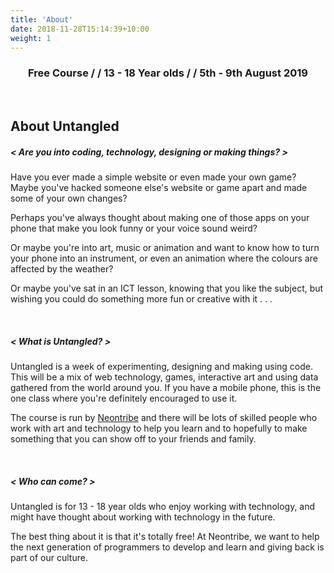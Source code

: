 ```yaml
---
title: 'About'
date: 2018-11-28T15:14:39+10:00
weight: 1
---
```


<div class="banner">
    <h3 style="text-align: center;">Free Course / /  13 - 18 Year olds / / 5th - 9th August 2019</h3>
</div>

<br/>

## About Untangled

##### < Are you into coding, technology, designing or making things? >

Have you ever made a simple website or even made your own game? Maybe you've hacked someone else's website or game apart and made some of your own changes?

Perhaps you've always thought about making one of those apps on your phone that make you look funny or your voice sound weird?

Or maybe you're into art, music or animation and want to know how to turn your phone into an instrument, or even an animation where the colours are affected by the weather?

Or maybe you've sat in an ICT lesson, knowing that you like the subject, but wishing you could do something more fun or creative with it . . .

<br>

##### < What is Untangled? >

Untangled is a week of experimenting, designing and making using code. This will be a mix of web technology, games, interactive art and using data gathered from the world around you. If you have a mobile phone, this is the one class where you're definitely encouraged to use it.

The course is run by [Neontribe](https://www.neontribe.co.uk/) and there will be lots of skilled people who work with art and technology to help you learn and to hopefully to make something that you can show off to your friends and family.

<br>

##### < Who can come? >

Untangled is for 13 - 18 year olds who enjoy working with technology, and might have thought about working with technology in the future.

The best thing about it is that it's totally free! At Neontribe, we want to help the next generation of programmers to develop and learn and giving back is part of our culture.

